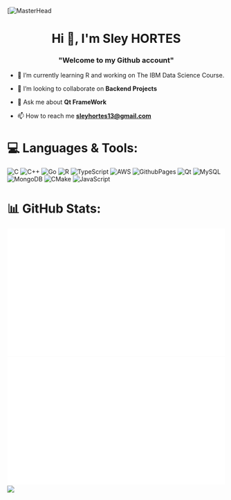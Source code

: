 [![MasterHead](https://present.readthedocs.io/en/latest/_images/welcome-to-coding.gif)
<h1 align="center">Hi 👋, I'm Sley HORTES</h1>
<h3 align="center">"Welcome to my Github account"</h3>

- 🔭 I’m currently learning R and working on The IBM Data Science Course.

- 👯 I’m looking to collaborate on **Backend Projects**

- 💬 Ask me about **Qt FrameWork**

- 📫 How to reach me **sleyhortes13@gmail.com**


# 💻 Languages & Tools:
![C](https://img.shields.io/badge/c-%2300599C.svg?style=for-the-badge&logo=c&logoColor=white) ![C++](https://img.shields.io/badge/c++-%2300599C.svg?style=for-the-badge&logo=c%2B%2B&logoColor=white) ![Go](https://img.shields.io/badge/go-%2300ADD8.svg?style=for-the-badge&logo=go&logoColor=white) ![R](https://img.shields.io/badge/r-%23276DC3.svg?style=for-the-badge&logo=r&logoColor=white) ![TypeScript](https://img.shields.io/badge/typescript-%23007ACC.svg?style=for-the-badge&logo=typescript&logoColor=white) ![AWS](https://img.shields.io/badge/AWS-%23FF9900.svg?style=for-the-badge&logo=amazon-aws&logoColor=white) ![GithubPages](https://img.shields.io/badge/github%20pages-121013?style=for-the-badge&logo=github&logoColor=white) ![Qt](https://img.shields.io/badge/Qt-%23217346.svg?style=for-the-badge&logo=Qt&logoColor=white) ![MySQL](https://img.shields.io/badge/mysql-4479A1.svg?style=for-the-badge&logo=mysql&logoColor=white) ![MongoDB](https://img.shields.io/badge/MongoDB-%234ea94b.svg?style=for-the-badge&logo=mongodb&logoColor=white) ![CMake](https://img.shields.io/badge/CMake-%23008FBA.svg?style=for-the-badge&logo=cmake&logoColor=white) ![JavaScript](https://img.shields.io/badge/javascript-%23323330.svg?style=for-the-badge&logo=javascript&logoColor=%23F7DF1E)
# 📊 GitHub Stats:
![](https://raw.githubusercontent.com/HSley13/github-stats/master/generated/languages.svg#gh-dark-mode-only) <br/>
![](https://raw.githubusercontent.com/HSley13/github-stats/master/generated/overview.svg#gh-dark-mode-only) <br/>
![](https://github-readme-streak-stats.herokuapp.com/?user=HSley13&theme=dark&hide_border=false)<br/>
